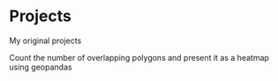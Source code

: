 # Projects
My original projects 

Count the number of overlapping polygons and present it as a heatmap using geopandas
